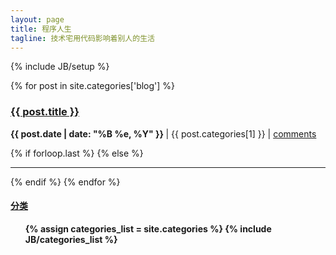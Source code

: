 ```yaml
---
layout: page
title: 程序人生
tagline: 技术宅用代码影响着别人的生活
---
```

{% include JB/setup %}

<div class="row-fluid">
  <div class="span9">
    <div>
      {% for post in site.categories['blog'] %} 
        <h3><a href="{{ post.url }}">{{ post.title }}</a></h3>
        <!--p>
            {{ post.content | strip_html | truncatewords:25}}
        </p>
        <p>
          <a href="{{ post.url }}"><strong>阅读更多...</strong></a><br/>
        </p-->
        <p>
          <strong>
            {{ post.date | date: "%B %e, %Y" }}
          </strong>
            | {{ post.categories[1] }}
            | <a href="http://zhongfox.github.com{{ post.url }}/#uyan_frame" data-disqus-identifier="{{ post.url }}">comments</a>
        </p>
        {% if forloop.last %}
        {% else %}
          <hr>
        {% endif %}
      {% endfor %}
    </div>
  </div>
  
  <div class="span3">
    <a href="categories.html"><h4>分类</h4></a>
    <div class="tag_box">
      <strong><ul>
        {% assign categories_list = site.categories %}
        {% include JB/categories_list %}
      </ul> </strong>
    </div>
  </div>

</div>
